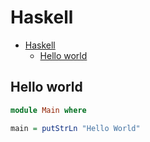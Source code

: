 # Haskell

<!--ts-->
* [Haskell](hasekll.md#haskell)
   * [Hello world](hasekll.md#hello-world)

<!-- Added by: runner, at: Mon Jul 19 12:02:49 UTC 2021 -->

<!--te-->

## Hello world
```haskell
module Main where

main = putStrLn "Hello World"
```
